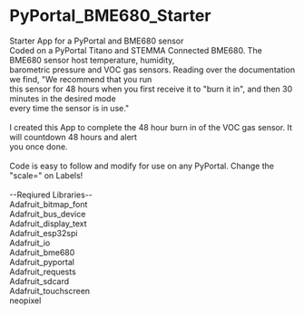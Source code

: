 # PyPortal_BME680_Starter
Starter App for a PyPortal and BME680 sensor
</BR>
Coded on a PyPortal Titano and STEMMA Connected BME680. The BME680 sensor host temperature, humidity,</BR>
barometric pressure and VOC gas sensors. Reading over the documentation we find, "We recommend that you run</BR>
this sensor for 48 hours when you first receive it to "burn it in", and then 30 minutes in the desired mode</BR>
every time the sensor is in use."</BR>
</BR>
I created this App to complete the 48 hour burn in of the VOC gas sensor. It will countdown 48 hours and alert</BR>
you once done.</BR>
</BR>
Code is easy to follow and modify for use on any PyPortal. Change the "scale=" on Labels!</BR>
</BR>
--Reqiured Libraries--</BR>
Adafruit_bitmap_font</BR>
Adafruit_bus_device</BR>
Adafruit_display_text</BR>
Adafruit_esp32spi</BR>
Adafruit_io</BR>
Adafruit_bme680</BR>
Adafruit_pyportal</BR>
Adafruit_requests</BR>
Adafruit_sdcard</BR>
Adafruit_touchscreen</BR>
neopixel</BR>
